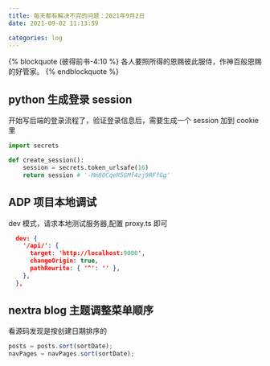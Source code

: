 ```yaml
---
title: 每天都有解决不完的问题：2021年9月2日
date: 2021-09-02 11:13:59

categories: log
---
```


{% blockquote (彼得前书-4:10 %}
各人要照所得的恩赐彼此服侍，作神百般恩赐的好管家。
{% endblockquote %}

## python 生成登录 session

开始写后端的登录流程了，验证登录信息后，需要生成一个 session 加到 cookie 里

```python
import secrets

def create_session():
    session = secrets.token_urlsafe(16)
    return session # '-Mm80CqeR5GMf4zj9RFfGg'
```

## ADP 项目本地调试

dev 模式，请求本地测试服务器,配置 proxy.ts 即可

```json
  dev: {
    '/api/': {
      target: 'http://localhost:9000',
      changeOrigin: true,
      pathRewrite: { '^': '' },
    },
  },
```

## nextra blog 主题调整菜单顺序

看源码发现是按创建日期排序的

```js
posts = posts.sort(sortDate);
navPages = navPages.sort(sortDate);
```
